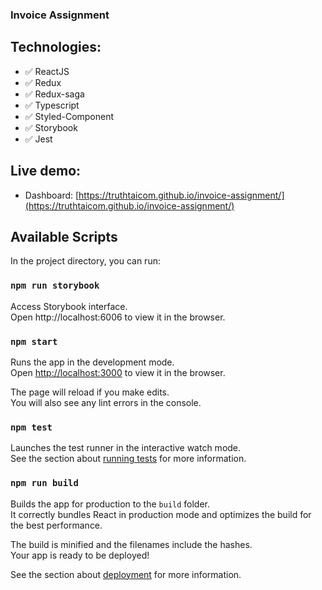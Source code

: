 ### Invoice Assignment

## Technologies:

- ✅ ReactJS
- ✅ Redux
- ✅ Redux-saga
- ✅ Typescript
- ✅ Styled-Component
- ✅ Storybook
- ✅ Jest

## Live demo: 
- Dashboard: [https://truthtaicom.github.io/invoice-assignment/](https://truthtaicom.github.io/invoice-assignment/)


## Available Scripts

In the project directory, you can run:

### `npm run storybook`

Access Storybook interface.<br>
Open http://localhost:6006 to view it in the browser.

### `npm start`

Runs the app in the development mode.<br>
Open [http://localhost:3000](http://localhost:3000) to view it in the browser.

The page will reload if you make edits.<br>
You will also see any lint errors in the console.

### `npm test`

Launches the test runner in the interactive watch mode.<br>
See the section about [running tests](https://facebook.github.io/create-react-app/docs/running-tests) for more information.

### `npm run build`

Builds the app for production to the `build` folder.<br>
It correctly bundles React in production mode and optimizes the build for the best performance.

The build is minified and the filenames include the hashes.<br>
Your app is ready to be deployed!

See the section about [deployment](https://facebook.github.io/create-react-app/docs/deployment) for more information.
